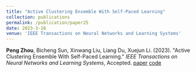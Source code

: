 ```yaml
---
title: "Active Clustering Ensemble With Self-Paced Learning"
collection: publications
permalink: /publication/paper25
date: 2023-3-16
venue: 'IEEE Transactions on Neural Networks and Learning Systems'
---
```

**Peng Zhou**, Bicheng Sun, Xinwang Liu, Liang Du,  Xuejun Li. (2023). &quot;Active Clustering Ensemble With Self-Paced Learning.&quot; <i>IEEE Transactions on Neural Networks and Learning Systems</i>, Accepted. [paper](http://Doctor-Nobody.github.io/papers/tnnls2024.pdf) [code]( http://Doctor-Nobody.github.io/codes/space.zip)
